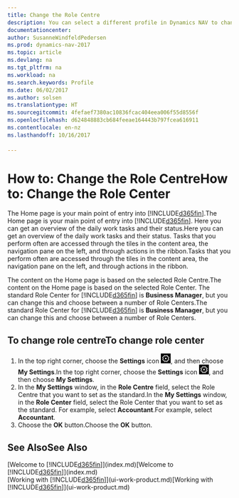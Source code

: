```yaml
---
title: Change the Role Centre
description: You can select a different profile in Dynamics NAV to change what you see on your Home page.
documentationcenter: 
author: SusanneWindfeldPedersen
ms.prod: dynamics-nav-2017
ms.topic: article
ms.devlang: na
ms.tgt_pltfrm: na
ms.workload: na
ms.search.keywords: Profile
ms.date: 06/02/2017
ms.author: solsen
ms.translationtype: HT
ms.sourcegitcommit: 4fefaef7380ac10836fcac404eea006f55d8556f
ms.openlocfilehash: d624848883cb684feeae164443b797fcea616911
ms.contentlocale: en-nz
ms.lasthandoff: 10/16/2017

---
```

# <a name="how-to-change-the-role-center"></a><span data-ttu-id="1b31d-103">How to: Change the Role Centre</span><span class="sxs-lookup"><span data-stu-id="1b31d-103">How to: Change the Role Center</span></span>
<span data-ttu-id="1b31d-104">The Home page is your main point of entry into [!INCLUDE[d365fin](includes/d365fin_md.md)].</span><span class="sxs-lookup"><span data-stu-id="1b31d-104">The Home page is your main point of entry into [!INCLUDE[d365fin](includes/d365fin_md.md)].</span></span> <span data-ttu-id="1b31d-105">Here you can get an overview of the daily work tasks and their status.</span><span class="sxs-lookup"><span data-stu-id="1b31d-105">Here you can get an overview of the daily work tasks and their status.</span></span> <span data-ttu-id="1b31d-106">Tasks that you perform often are accessed through the tiles in the content area, the navigation pane on the left, and through actions in the ribbon.</span><span class="sxs-lookup"><span data-stu-id="1b31d-106">Tasks that you perform often are accessed through the tiles in the content area, the navigation pane on the left, and through actions in the ribbon.</span></span>

<span data-ttu-id="1b31d-107">The content on the Home page is based on the selected Role Centre.</span><span class="sxs-lookup"><span data-stu-id="1b31d-107">The content on the Home page is based on the selected Role Center.</span></span> <span data-ttu-id="1b31d-108">The standard Role Center for [!INCLUDE[d365fin](includes/d365fin_md.md)] is **Business Manager**, but you can change this and choose between a number of Role Centers.</span><span class="sxs-lookup"><span data-stu-id="1b31d-108">The standard Role Center for [!INCLUDE[d365fin](includes/d365fin_md.md)] is **Business Manager**, but you can change this and choose between a number of Role Centers.</span></span>

## <a name="to-change-role-center"></a><span data-ttu-id="1b31d-109">To change role centre</span><span class="sxs-lookup"><span data-stu-id="1b31d-109">To change role center</span></span>
1. <span data-ttu-id="1b31d-110">In the top right corner, choose the **Settings** icon ![Settings](media/ui-experience/settings_icon_small.png "Settings icon for role center"), and then choose **My Settings**.</span><span class="sxs-lookup"><span data-stu-id="1b31d-110">In the top right corner, choose the **Settings** icon ![Settings](media/ui-experience/settings_icon_small.png "Settings icon for role center"), and then choose **My Settings**.</span></span>
2. <span data-ttu-id="1b31d-111">In the **My Settings** window, in the **Role Centre** field, select the Role Centre that you want to set as the standard.</span><span class="sxs-lookup"><span data-stu-id="1b31d-111">In the **My Settings** window, in the **Role Center** field, select the Role Center that you want to set as the standard.</span></span> <span data-ttu-id="1b31d-112">For example, select **Accountant**.</span><span class="sxs-lookup"><span data-stu-id="1b31d-112">For example, select **Accountant**.</span></span>
3. <span data-ttu-id="1b31d-113">Choose the **OK** button.</span><span class="sxs-lookup"><span data-stu-id="1b31d-113">Choose the **OK** button.</span></span>

## <a name="see-also"></a><span data-ttu-id="1b31d-114">See Also</span><span class="sxs-lookup"><span data-stu-id="1b31d-114">See Also</span></span>
<span data-ttu-id="1b31d-115">[Welcome to [!INCLUDE[d365fin](includes/d365fin_md.md)]](index.md)</span><span class="sxs-lookup"><span data-stu-id="1b31d-115">[Welcome to [!INCLUDE[d365fin](includes/d365fin_md.md)]](index.md)</span></span>  
<span data-ttu-id="1b31d-116">[Working with [!INCLUDE[d365fin](includes/d365fin_md.md)]](ui-work-product.md)</span><span class="sxs-lookup"><span data-stu-id="1b31d-116">[Working with [!INCLUDE[d365fin](includes/d365fin_md.md)]](ui-work-product.md)</span></span>  

